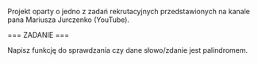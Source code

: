 Projekt oparty o jedno z zadań rekrutacyjnych przedstawionych na kanale pana Mariusza Jurczenko (YouTube).

=== ZADANIE ===

Napisz funkcję do sprawdzania czy dane słowo/zdanie jest palindromem.
